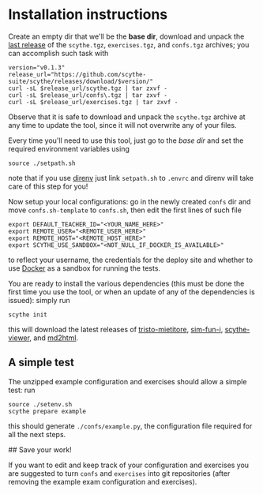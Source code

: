 # Installation instructions

Create an empty dir that we'll be the **base dir**, download and unpack the
[last release](https://github.com/scythe-suite/scythe/releases/latest) of the
`scythe.tgz`, `exercises.tgz`, and `confs.tgz` archives; you can accomplish such
task with

    version="v0.1.3"
    release_url="https://github.com/scythe-suite/scythe/releases/download/$version/"
    curl -sL $release_url/scythe.tgz | tar zxvf -
    curl -sL $release_url/confs\.tgz | tar zxvf -
    curl -sL $release_url/exercises.tgz | tar zxvf -

Observe that it is safe to download and unpack the `scythe.tgz` archive at any
time to update the tool, since it will not overwrite any of your files.

Every time you'll need to use this tool, just go to the *base dir* and set the
required environment variables using

    source ./setpath.sh

note that if you use [direnv](https://direnv.net/) just link `setpath.sh` to
`.envrc` and direnv will take care of this step for you!

Now setup your local configurations: go in the newly created `confs` dir and
move `confs.sh-template` to `confs.sh`, then edit the first lines of such file

    export DEFAULT_TEACHER_ID="<YOUR_NAME_HERE>"
    export REMOTE_USER="<REMOTE_USER_HERE>"
    export REMOTE_HOST="<REMOTE_HOST_HERE>"
    export SCYTHE_USE_SANDBOX="<NOT_NULL_IF_DOCKER_IS_AVAILABLE>"

to reflect your username, the credentials for the deploy site and whether to use
[Docker](https://www.docker.com/) as a sandbox for running the tests.

You are ready to install the various dependencies (this must be done the first
time you use the tool, or when an update of any of the dependencies is issued):
simply run

    scythe init

this will download the latest releases of
[tristo-mietitore](https://github.com/scythe-suite/tristo-mietitore),
[sim-fun-i](https://github.com/scythe-suite/sim-fun-i),
[scythe-viewer](https://github.com/scythe-suite/scythe-viewer),  and
[md2html](https://github.com/scythe-suite/md2html).

## A simple test

The unzipped example configuration and exercises should allow a simple test: run

    source ./setenv.sh
    scythe prepare example

this should generate `./confs/example.py`, the configuration file required for
all the next steps.

## Save your work!

If you want to edit and keep track of your configuration and exercises you are
suggested to turn `confs` and `exercises` into git repositories (after removing
the example exam configuration and exercises).
